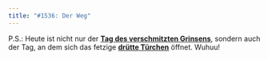 ```yaml
---
title: "#1536: Der Weg"
---
```


P.S.: 
Heute ist nicht nur der <a href="http://www.fonflatter.de/kalender"><strong>Tag des verschmitzten Grinsens</strong></a>, sondern auch der Tag, an dem sich das fetzige <a href="http://www.fonflatter.de/advent09"><strong>drütte Türchen</strong></a> öffnet. Wuhuu!

